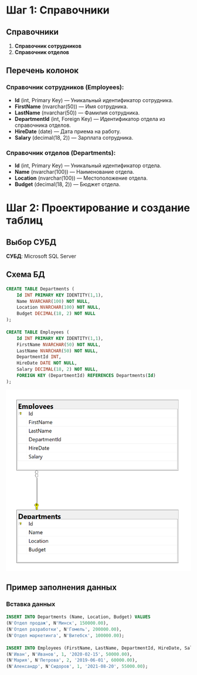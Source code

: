 # Шаг 1: Справочники

## Справочники

1. **Справочник сотрудников**
2. **Справочник отделов**

## Перечень колонок

### Справочник сотрудников (Employees):
- **Id** (int, Primary Key) — Уникальный идентификатор сотрудника.
- **FirstName** (nvarchar(50)) — Имя сотрудника.
- **LastName** (nvarchar(50)) — Фамилия сотрудника.
- **DepartmentId** (int, Foreign Key) — Идентификатор отдела из справочника отделов.
- **HireDate** (date) — Дата приема на работу.
- **Salary** (decimal(18, 2)) — Зарплата сотрудника.

### Справочник отделов (Departments):
- **Id** (int, Primary Key) — Уникальный идентификатор отдела.
- **Name** (nvarchar(100)) — Наименование отдела.
- **Location** (nvarchar(100)) — Местоположение отдела.
- **Budget** (decimal(18, 2)) — Бюджет отдела.

# Шаг 2: Проектирование и создание таблиц

## Выбор СУБД
**СУБД**: Microsoft SQL Server

## Схема БД

```sql
CREATE TABLE Departments (
    Id INT PRIMARY KEY IDENTITY(1,1),
    Name NVARCHAR(100) NOT NULL,
    Location NVARCHAR(100) NOT NULL,
    Budget DECIMAL(18, 2) NOT NULL
);

CREATE TABLE Employees (
    Id INT PRIMARY KEY IDENTITY(1,1),
    FirstName NVARCHAR(50) NOT NULL,
    LastName NVARCHAR(50) NOT NULL,
    DepartmentId INT,
    HireDate DATE NOT NULL,
    Salary DECIMAL(18, 2) NOT NULL,
    FOREIGN KEY (DepartmentId) REFERENCES Departments(Id)
);
```

![Схема базы данных](image.png)
## Пример заполнения данных

### Вставка данных

```sql
INSERT INTO Departments (Name, Location, Budget) VALUES
(N'Отдел продаж', N'Минск', 150000.00),
(N'Отдел разработки', N'Гомель', 200000.00),
(N'Отдел маркетинга', N'Витебск', 100000.00);

INSERT INTO Employees (FirstName, LastName, DepartmentId, HireDate, Salary) VALUES
(N'Иван', N'Иванов', 1, '2020-02-15', 50000.00),
(N'Мария', N'Петрова', 2, '2019-06-01', 60000.00),
(N'Александр', N'Сидоров', 1, '2021-08-20', 55000.00);
```
